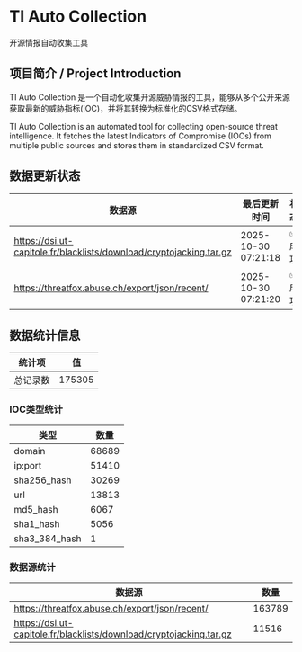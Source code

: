 # TI Auto Collection

 开源情报自动收集工具

## 项目简介 / Project Introduction

TI Auto Collection 是一个自动化收集开源威胁情报的工具，能够从多个公开来源获取最新的威胁指标(IOC)，并将其转换为标准化的CSV格式存储。

TI Auto Collection is an automated tool for collecting open-source threat intelligence. It fetches the latest Indicators of Compromise (IOCs) from multiple public sources and stores them in standardized CSV format.

## 数据更新状态

| 数据源 | 最后更新时间 | 状态 |
|--------|------------|------|
| https://dsi.ut-capitole.fr/blacklists/download/cryptojacking.tar.gz | 2025-10-30 07:21:18 | ✅ 成功 |
| https://threatfox.abuse.ch/export/json/recent/ | 2025-10-30 07:21:20 | ✅ 成功 |
























































































































































































































## 数据统计信息

| 统计项 | 值 |
|--------|----|
| 总记录数 | 175305 |

### IOC类型统计

| 类型 | 数量 |
|------|------|
| domain | 68689 |
| ip:port | 51410 |
| sha256_hash | 30269 |
| url | 13813 |
| md5_hash | 6067 |
| sha1_hash | 5056 |
| sha3_384_hash | 1 |

### 数据源统计

| 数据源 | 数量 |
|--------|------|
| https://threatfox.abuse.ch/export/json/recent/ | 163789 |
| https://dsi.ut-capitole.fr/blacklists/download/cryptojacking.tar.gz | 11516 |
